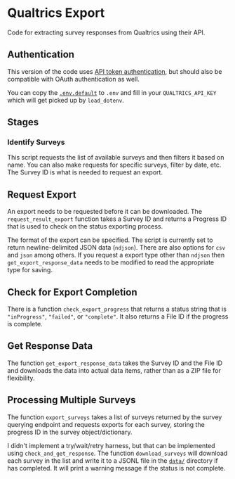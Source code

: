 # Qualtrics Export

Code for extracting survey responses from Qualtrics using their API.

## Authentication

This version of the code uses [API token
authentication](https://api.qualtrics.com/2b4ffbd8af74e-api-key-authentication),
but should also be compatible with OAuth authentication as well.

You can copy the [`.env.default`](.env.default) to `.env` and fill in
your `QUALTRICS_API_KEY` which will get picked up by `load_dotenv`.

## Stages

### Identify Surveys

This script requests the list of available surveys and then filters it
based on name. You can also make requests for specific surveys, filter by
date, etc. The Survey ID is what is needed to request an export.

## Request Export

An export needs to be requested before it can be downloaded. The
`request_result_export` function takes a Survey ID and returns a
Progress ID that is used to check on the status exporting process.

The format of the export can be specified. The script is currently set
to return newline-delimited JSON data (`ndjson`). There are also
options for `csv` and `json` among others. If you request a export
type other than `ndjson` then `get_export_response_data` needs to be
modified to read the appropriate type for saving.

## Check for Export Completion

There is a function `check_export_progress` that returns a status
string that is `"inProgress"`, `"failed"`, or `"complete"`. It also
returns a File ID if the progress is complete.

## Get Response Data

The function `get_export_response_data` takes the Survey ID and the
File ID and downloads the data into actual data items, rather than as
a ZIP file for flexibility.

## Processing Multiple Surveys

The function `export_surveys` takes a list of surveys returned by the
survey querying endpoint and requests exports for each survey, storing
the progress ID in the survey object/dictionary.

I didn't implement a try/wait/retry harness, but that can be
implemented using `check_and_get_response`. The function
`download_surveys` will download each survey in the list and write it
to a JSONL file in the [`data/`](data) directory if has completed. It
will print a warning message if the status is not complete.

